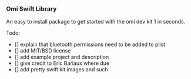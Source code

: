 ### Omi Swift Library
An easy to install package to get started with the omi dev kit 1 in seconds.

Todo:
- [] explain that bluetooth permissions need to be added to plist <br/>
- [] add MIT/BSD license <br/>
- [] add example project and description <br/>
- [] give credit to Eric Bariaux where due <br/>
- [] add pretty swift kit images and such
